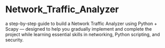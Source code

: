 # Network_Traffic_Analyzer
a step-by-step guide to build a Network Traffic Analyzer using Python + Scapy — designed to help you gradually implement and complete the project while learning essential skills in networking, Python scripting, and security.
